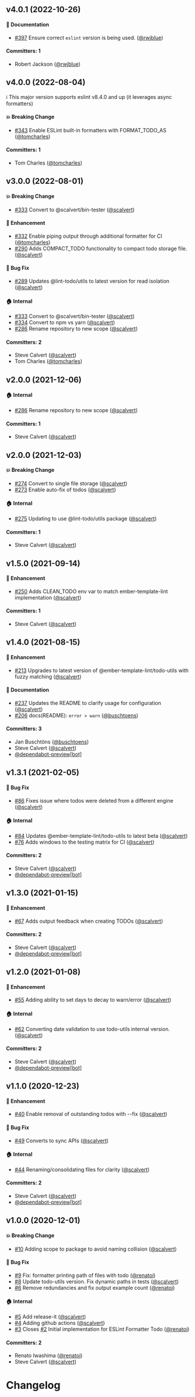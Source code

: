 





## v4.0.1 (2022-10-26)

#### :memo: Documentation
* [#397](https://github.com/lint-todo/eslint-formatter-todo/pull/397) Ensure correct `eslint` version is being used. ([@rwjblue](https://github.com/rwjblue))

#### Committers: 1
- Robert Jackson ([@rwjblue](https://github.com/rwjblue))


## v4.0.0 (2022-08-04)

:information_source: This major version supports eslint v8.4.0 and up (it leverages async formatters)

#### :boom: Breaking Change
* [#343](https://github.com/lint-todo/eslint-formatter-todo/pull/343) Enable ESLint built-in formatters with FORMAT_TODO_AS ([@tomcharles](https://github.com/tomcharles))

#### Committers: 1
- Tom Charles ([@tomcharles](https://github.com/tomcharles))


## v3.0.0 (2022-08-01)

#### :boom: Breaking Change
* [#333](https://github.com/lint-todo/eslint-formatter-todo/pull/333) Convert to @scalvert/bin-tester ([@scalvert](https://github.com/scalvert))

#### :rocket: Enhancement
* [#332](https://github.com/lint-todo/eslint-formatter-todo/pull/332) Enable piping output through additional formatter for CI ([@tomcharles](https://github.com/tomcharles))
* [#290](https://github.com/lint-todo/eslint-formatter-todo/pull/290) Adds COMPACT_TODO functionality to compact todo storage file. ([@scalvert](https://github.com/scalvert))

#### :bug: Bug Fix
* [#289](https://github.com/lint-todo/eslint-formatter-todo/pull/289) Updates @lint-todo/utils to latest version for read isolation ([@scalvert](https://github.com/scalvert))

#### :house: Internal
* [#333](https://github.com/lint-todo/eslint-formatter-todo/pull/333) Convert to @scalvert/bin-tester ([@scalvert](https://github.com/scalvert))
* [#334](https://github.com/lint-todo/eslint-formatter-todo/pull/334) Convert to npm vs yarn ([@scalvert](https://github.com/scalvert))
* [#286](https://github.com/lint-todo/eslint-formatter-todo/pull/286) Rename repository to new scope ([@scalvert](https://github.com/scalvert))

#### Committers: 2
- Steve Calvert ([@scalvert](https://github.com/scalvert))
- Tom Charles ([@tomcharles](https://github.com/tomcharles))


## v2.0.0 (2021-12-06)

#### :house: Internal
* [#286](https://github.com/lint-todo/eslint-formatter-todo/pull/286) Rename repository to new scope ([@scalvert](https://github.com/scalvert))

#### Committers: 1
- Steve Calvert ([@scalvert](https://github.com/scalvert))


## v2.0.0 (2021-12-03)

#### :boom: Breaking Change
* [#274](https://github.com/scalvert/eslint-formatter-todo/pull/274) Convert to single file storage ([@scalvert](https://github.com/scalvert))
* [#273](https://github.com/scalvert/eslint-formatter-todo/pull/273) Enable auto-fix of todos ([@scalvert](https://github.com/scalvert))

#### :house: Internal
* [#275](https://github.com/scalvert/eslint-formatter-todo/pull/275) Updating to use @lint-todo/utils package ([@scalvert](https://github.com/scalvert))

#### Committers: 1
- Steve Calvert ([@scalvert](https://github.com/scalvert))


## v1.5.0 (2021-09-14)

#### :rocket: Enhancement
* [#250](https://github.com/scalvert/eslint-formatter-todo/pull/250) Adds CLEAN_TODO env var to match ember-template-lint implementation ([@scalvert](https://github.com/scalvert))

#### Committers: 1
- Steve Calvert ([@scalvert](https://github.com/scalvert))


## v1.4.0 (2021-08-15)

#### :rocket: Enhancement
* [#213](https://github.com/scalvert/eslint-formatter-todo/pull/213) Upgrades to latest version of @ember-template-lint/todo-utils with fuzzy matching ([@scalvert](https://github.com/scalvert))

#### :memo: Documentation
* [#237](https://github.com/scalvert/eslint-formatter-todo/pull/237) Updates the README to clarify usage for configuration ([@scalvert](https://github.com/scalvert))
* [#206](https://github.com/scalvert/eslint-formatter-todo/pull/206) docs(README): `error > warn` ([@buschtoens](https://github.com/buschtoens))

#### Committers: 3
- Jan Buschtöns ([@buschtoens](https://github.com/buschtoens))
- Steve Calvert ([@scalvert](https://github.com/scalvert))
- [@dependabot-preview[bot]](https://github.com/apps/dependabot-preview)


## v1.3.1 (2021-02-05)

#### :bug: Bug Fix
* [#86](https://github.com/scalvert/eslint-formatter-todo/pull/86) Fixes issue where todos were deleted from a different engine ([@scalvert](https://github.com/scalvert))

#### :house: Internal
* [#84](https://github.com/scalvert/eslint-formatter-todo/pull/84) Updates @ember-template-lint/todo-utils to latest beta ([@scalvert](https://github.com/scalvert))
* [#76](https://github.com/scalvert/eslint-formatter-todo/pull/76) Adds windows to the testing matrix for CI ([@scalvert](https://github.com/scalvert))

#### Committers: 2
- Steve Calvert ([@scalvert](https://github.com/scalvert))
- [@dependabot-preview[bot]](https://github.com/apps/dependabot-preview)


## v1.3.0 (2021-01-15)

#### :rocket: Enhancement
* [#67](https://github.com/scalvert/eslint-formatter-todo/pull/67) Adds output feedback when creating TODOs ([@scalvert](https://github.com/scalvert))

#### Committers: 2
- Steve Calvert ([@scalvert](https://github.com/scalvert))
- [@dependabot-preview[bot]](https://github.com/apps/dependabot-preview)


## v1.2.0 (2021-01-08)

#### :rocket: Enhancement
* [#55](https://github.com/scalvert/eslint-formatter-todo/pull/55) Adding ability to set days to decay to warn/error ([@scalvert](https://github.com/scalvert))

#### :house: Internal
* [#62](https://github.com/scalvert/eslint-formatter-todo/pull/62) Converting date validation to use todo-utils internal version. ([@scalvert](https://github.com/scalvert))

#### Committers: 2
- Steve Calvert ([@scalvert](https://github.com/scalvert))
- [@dependabot-preview[bot]](https://github.com/apps/dependabot-preview)


## v1.1.0 (2020-12-23)

#### :rocket: Enhancement
* [#40](https://github.com/scalvert/eslint-formatter-todo/pull/40) Enable removal of outstanding todos with --fix ([@scalvert](https://github.com/scalvert))

#### :bug: Bug Fix
* [#49](https://github.com/scalvert/eslint-formatter-todo/pull/49) Converts to sync APIs ([@scalvert](https://github.com/scalvert))

#### :house: Internal
* [#44](https://github.com/scalvert/eslint-formatter-todo/pull/44) Renaming/consolidating files for clarity ([@scalvert](https://github.com/scalvert))

#### Committers: 2
- Steve Calvert ([@scalvert](https://github.com/scalvert))
- [@dependabot-preview[bot]](https://github.com/apps/dependabot-preview)


## v1.0.0 (2020-12-01)

#### :boom: Breaking Change
* [#10](https://github.com/scalvert/eslint-formatter-todo/pull/10) Adding scope to package to avoid naming collision ([@scalvert](https://github.com/scalvert))

#### :bug: Bug Fix
* [#9](https://github.com/scalvert/eslint-formatter-todo/pull/9) Fix: formatter printing path of files with todo ([@renatoi](https://github.com/renatoi))
* [#8](https://github.com/scalvert/eslint-formatter-todo/pull/8) Update todo-utils version. Fix dynamic paths in tests ([@scalvert](https://github.com/scalvert))
* [#6](https://github.com/scalvert/eslint-formatter-todo/pull/6) Remove redundancies and fix output example count ([@renatoi](https://github.com/renatoi))

#### :house: Internal
* [#5](https://github.com/scalvert/eslint-formatter-todo/pull/5) Add release-it ([@scalvert](https://github.com/scalvert))
* [#4](https://github.com/scalvert/eslint-formatter-todo/pull/4) Adding github actions ([@scalvert](https://github.com/scalvert))
* [#3](https://github.com/scalvert/eslint-formatter-todo/pull/3) Closes [#2](https://github.com/scalvert/eslint-formatter-todo/issues/2) Initial implementation for ESLint Formatter Todo ([@renatoi](https://github.com/renatoi))

#### Committers: 2
- Renato Iwashima ([@renatoi](https://github.com/renatoi))
- Steve Calvert ([@scalvert](https://github.com/scalvert))


# Changelog
